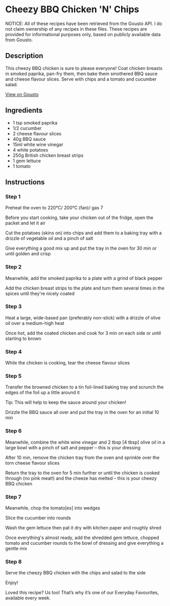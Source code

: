 # Cheezy BBQ Chicken 'N' Chips

NOTICE: All of these recipes have been retrieved from the Gousto API. I do not claim ownership of any recipes in these files. These recipes are provided for informational purposes only, based on publicly available data from Gousto.

## Description

This cheezy BBQ chicken is sure to please everyone! Coat chicken breasts in smoked paprika, pan-fry them, then bake them smothered BBQ sauce and cheese flavour slices. Serve with chips and a tomato and cucumber salad.

[View on Gousto](https://www.gousto.co.uk/recipes/cookbook/cheezy-bbq-chicken-n-chips)

## Ingredients

- 1 tsp smoked paprika
- 1/2 cucumber
- 2 cheese flavour slices
- 40g BBQ sauce
- 15ml white wine vinegar
- 4 white potatoes
- 250g British chicken breast strips
- 1 gem lettuce
- 1 tomato

## Instructions


### Step 1

Preheat the oven to 220°C/ 200°C (fan)/ gas 7

Before you start cooking, take your chicken out of the fridge, open the packet and let it air

Cut the potatoes (skins on) into chips and add them to a baking tray with a drizzle of vegetable oil and a pinch of salt

Give everything a good mix up and put the tray in the oven for 30 min or until golden and crisp


### Step 2

Meanwhile, add the smoked paprika to a plate with a grind of black pepper

Add the chicken breast strips to the plate and turn them several times in the spices until they're nicely coated


### Step 3

Heat a large, wide-based pan (preferably non-stick) with a drizzle of olive oil over a medium-high heat

Once hot, add the coated chicken and cook for 3 min on each side or until starting to brown


### Step 4

While the chicken is cooking, tear the cheese flavour slices


### Step 5

Transfer the browned chicken to a tin foil-lined baking tray and scrunch the edges of the foil up a little around it

Tip: This will help to keep the sauce around your chicken!

Drizzle the BBQ sauce all over and put the tray in the oven for an initial 10 min


### Step 6

Meanwhile, combine the white wine vinegar and 2 tbsp <span class="text-danger">[4 tbsp]</span> olive oil in a large bowl with a pinch of salt and pepper – this is your dressing

After 10 min, remove the chicken tray from the oven and sprinkle over the torn cheese flavour slices

Return the tray to the oven for 5 min further or until the chicken is cooked through (no pink meat!) and the cheeze has melted – this is your cheezy BBQ chicken


### Step 7

Meanwhile, chop the tomato<span class="text-danger">[es]</span> into wedges

Slice the cucumber into rounds

Wash the gem lettuce then pat it dry with kitchen paper and roughly shred

Once everything's almost ready, add the shredded gem lettuce, chopped tomato and cucumber rounds to the bowl of dressing and give everything a gentle mix

### Step 8

Serve the cheezy BBQ chicken with the chips and salad to the side

Enjoy!

<span class="text-danger">Loved this recipe? Us too! That’s why it’s one of our Everyday Favourites, available every week.</span>

